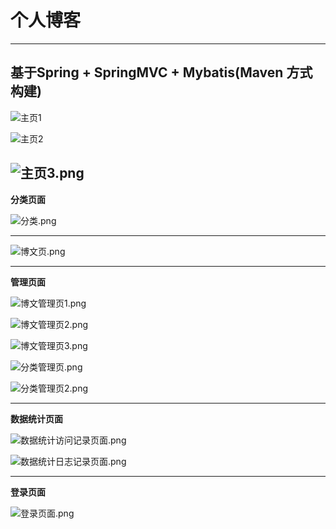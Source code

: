 # 个人博客

---
**基于Spring + SpringMVC + Mybatis(Maven 方式构建)**
---

![主页1](https://upload-images.jianshu.io/upload_images/13326102-2e8e6935e759afdd.PNG?imageMogr2/auto-orient/strip%7CimageView2/2/w/1240)

![主页2](https://upload-images.jianshu.io/upload_images/13326102-6e5627092ce5cd69.png?imageMogr2/auto-orient/strip%7CimageView2/2/w/1240)

![主页3.png](https://upload-images.jianshu.io/upload_images/13326102-9379ed9052eb5fb1.png?imageMogr2/auto-orient/strip%7CimageView2/2/w/1240)
---
**分类页面**

![分类.png](https://upload-images.jianshu.io/upload_images/13326102-d4dccf5ddcea8a49.png?imageMogr2/auto-orient/strip%7CimageView2/2/w/1240)

---
![博文页.png](https://upload-images.jianshu.io/upload_images/13326102-bfb27aff620ba0c7.png?imageMogr2/auto-orient/strip%7CimageView2/2/w/1240)

---
**管理页面**

![博文管理页1.png](https://upload-images.jianshu.io/upload_images/13326102-90c161a21db28ac2.png?imageMogr2/auto-orient/strip%7CimageView2/2/w/1240)

![博文管理页2.png](https://upload-images.jianshu.io/upload_images/13326102-041800ce89d36d51.png?imageMogr2/auto-orient/strip%7CimageView2/2/w/1240)

![博文管理页3.png](https://upload-images.jianshu.io/upload_images/13326102-1a57f22c7cedb3bf.png?imageMogr2/auto-orient/strip%7CimageView2/2/w/1240)

![分类管理页.png](https://upload-images.jianshu.io/upload_images/13326102-b3b3db95583e4b81.png?imageMogr2/auto-orient/strip%7CimageView2/2/w/1240)

![分类管理页2.png](https://upload-images.jianshu.io/upload_images/13326102-cf6d9a4016201066.png?imageMogr2/auto-orient/strip%7CimageView2/2/w/1240)

---
**数据统计页面**

![数据统计访问记录页面.png](https://upload-images.jianshu.io/upload_images/13326102-1a80f08173f8ccbe.png?imageMogr2/auto-orient/strip%7CimageView2/2/w/1240)

![数据统计日志记录页面.png](https://upload-images.jianshu.io/upload_images/13326102-acaef06f9553fd98.png?imageMogr2/auto-orient/strip%7CimageView2/2/w/1240)

---
**登录页面**

![登录页面.png](https://upload-images.jianshu.io/upload_images/13326102-01c5ef6b4efdf311.png?imageMogr2/auto-orient/strip%7CimageView2/2/w/1240)
